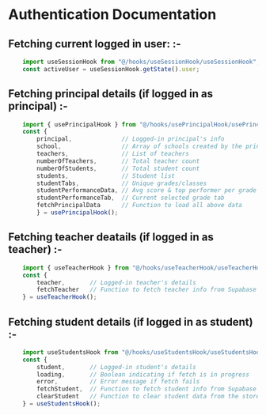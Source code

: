 # Authentication Documentation

## Fetching current logged in user: :-
```typescript
    import useSessionHook from "@/hooks/useSessionHook/useSessionHook";
    const activeUser = useSessionHook.getState().user;
```

## Fetching principal details (if logged in as principal) :-
```typescript
    import { usePrincipalHook } from "@/hooks/usePrincipalHook/usePrincipalHook";
    const {
        principal,              // Logged-in principal's info
        school,                 // Array of schools created by the principal
        teachers,               // List of teachers
        numberOfTeachers,       // Total teacher count
        numberOfStudents,       // Total student count
        students,               // Student list
        studentTabs,            // Unique grades/classes
        studentPerformanceData, // Avg score & top performer per grade
        studentPerformanceTab,  // Current selected grade tab
        fetchPrincipalData      // Function to load all above data
        } = usePrincipalHook();
```

## Fetching teacher deatails (if logged in as teacher) :-
```typescript
    import { useTeacherHook } from "@/hooks/useTeacherHook/useTeacherHook";
    const {
        teacher,       // Logged-in teacher's details
        fetchTeacher   // Function to fetch teacher info from Supabase
    } = useTeacherHook();
```

## Fetching student details (if logged in as student) :-
```typescript
    import useStudentsHook from "@/hooks/useStudentsHook/useStudentsHook";
    const {
        student,       // Logged-in student's details
        loading,       // Boolean indicating if fetch is in progress
        error,         // Error message if fetch fails
        fetchStudent,  // Function to fetch student info from Supabase
        clearStudent   // Function to clear student data from the store
    } = useStudentsHook();
```